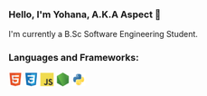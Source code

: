 ### Hello, I'm Yohana, A.K.A Aspect 👋
I'm currently a B.Sc Software Engineering Student.
<div>
  <h3>Languages and Frameworks:</h3>
  <img src="https://raw.githubusercontent.com/devicons/devicon/master/icons/html5/html5-original.svg" width="24" height="24">
  <img src="https://raw.githubusercontent.com/devicons/devicon/master/icons/css3/css3-original.svg" width="24" height="24">
  <img src="https://raw.githubusercontent.com/devicons/devicon/master/icons/javascript/javascript-original.svg" width="24" height="24">
  <img src="https://raw.githubusercontent.com/devicons/devicon/master/icons/nodejs/nodejs-original.svg" width="24" height="24">
  <img src="https://raw.githubusercontent.com/devicons/devicon/master/icons/python/python-original.svg" width="24" height="24">
</div>
